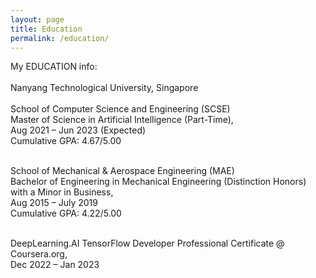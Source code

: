```yaml
---
layout: page
title: Education
permalink: /education/
---
```

My EDUCATION info: <br><br>
Nanyang Technological University, Singapore<br>                                                                                     	
School of Computer Science and Engineering (SCSE)<br>
Master of Science in Artificial Intelligence (Part-Time), <BR>
Aug 2021 – Jun 2023 (Expected)<BR>
Cumulative GPA: 4.67/5.00<BR><BR>

School of Mechanical & Aerospace Engineering (MAE)<BR>
Bachelor of Engineering in Mechanical Engineering (Distinction Honors) with a Minor in Business, <BR>
Aug 2015 – July 2019<BR>
Cumulative GPA: 4.22/5.00<BR><BR>

DeepLearning.AI TensorFlow Developer Professional Certificate @ Coursera.org,<BR>
Dec 2022 – Jan 2023

